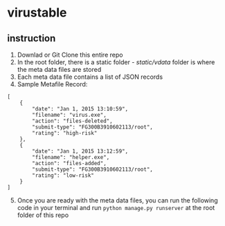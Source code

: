 # virustable
## instruction
1. Downlad or Git Clone this entire repo
2. In the root folder, there is a static folder - *static/vdata* folder is where the meta data files are stored
3. Each meta data file contains a list of JSON records
4. Sample Metafile Record:
```
[
    {
        "date": "Jan 1, 2015 13:10:59",
        "filename": "virus.exe",
        "action": "files-deleted",
        "submit-type": "FG300B3910602113/root",
        "rating": "high-risk"
    },
    {
        "date": "Jan 1, 2015 13:12:59",
        "filename": "helper.exe",
        "action": "files-added",
        "submit-type": "FG300B3910602113/root",
        "rating": "low-risk"
    }
]
```

5. Once you are ready with the meta data files, you can run the following code in your terminal and run `python manage.py runserver` at the root folder of this repo